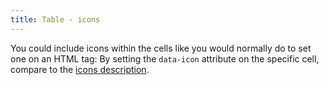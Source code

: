 ```yaml
---
title: Table - icons
---
```


You could include icons within the cells like you would normally do to set one on an HTML tag: By setting the `data-icon` attribute on the specific cell, compare to the [icons description](/patterns/base-icons/index.html).
